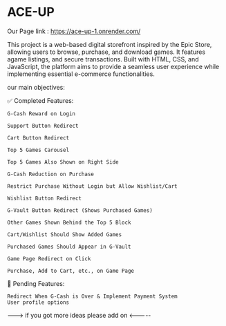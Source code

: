 # ACE-UP

Our Page link : https://ace-up-1.onrender.com/ 

This project is a web-based digital storefront inspired by the Epic Store, allowing users to browse, purchase, and download games. It features agame listings, and secure transactions. Built with HTML, CSS, and JavaScript, the platform aims to provide a seamless user experience while implementing essential e-commerce functionalities.

our main objectives:

   ✅ Completed Features:
    
    G-Cash Reward on Login

    Support Button Redirect

    Cart Button Redirect

    Top 5 Games Carousel

    Top 5 Games Also Shown on Right Side

    G-Cash Reduction on Purchase

    Restrict Purchase Without Login but Allow Wishlist/Cart

    Wishlist Button Redirect

    G-Vault Button Redirect (Shows Purchased Games)

    Other Games Shown Behind the Top 5 Block

    Cart/Wishlist Should Show Added Games

    Purchased Games Should Appear in G-Vault
    
    Game Page Redirect on Click

    Purchase, Add to Cart, etc., on Game Page

🚧 Pending Features:
    
    Redirect When G-Cash is Over & Implement Payment System
    User profile options

    

    
        

---> if you got more ideas please add on <-----
